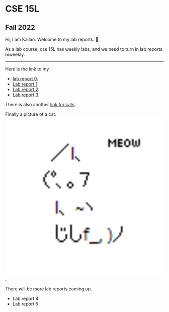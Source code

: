 # CSE 15L
## Fall 2022

Hi, I am Kailan.
Welcome to my lab reports. 📄

As a lab course, cse 15L has weekly labs, and we need to turn in lab reports biweekly.

---
Here is the link to my
* [lab report 0](https://github.com/KaronLan/cse15l-lab-reports/blob/main/lab-report-1-week-0.md).
* [Lab report 1](lab-report-1-week-1.html).
* [Lab report 2](lab-report-2-week-3.html).
* [Lab report 3](lab-report-3-week-5.html).

There is also another [link for cats](cats.md).

Finally a picture of a cat.![cat](image/cat%20ascii.png).


There will be more lab reports coming up.
* Lab report 4
* Lab report 5




